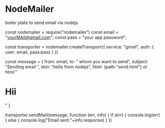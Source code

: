 # NodeMailer
boiler plate to send email via nodejs

const nodemailer = require("nodemailer")
const email = "yourMAil@gmail.com";
const pass = "your app password";

const transporter = nodemailer.createTransport({
    service: "gmail",
    auth: {
        user: email,
        pass:pass
    }
})

const message = {
    from: email,
    to: " whom you want to send",
    subject: "Sending email ",
    text: "hello from nodejs",
    html: {path:"send.html"} or html:"<h1>Hii</h1>"
}

transporter.sendMail(message, function (err, info) {
    if (err) {
        console.log(err)
    } else {
        console.log("Email sent:"+info.response)
    }
})
